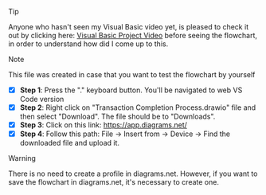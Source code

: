 > [!TIP]
> Anyone who hasn't seen my Visual Basic video yet, is pleased to check it out by clicking here: [Visual Basic Project Video](/PROGRAMMING%20&%20SCRIPTING/VISUAL%20BASIC/READ%20ME%20FIRST.md) before seeing the flowchart, in order to understand how did I come up to this.

> [!NOTE] 
> This file was created in case that you want to test the flowchart by yourself

- [x] **Step 1**: Press the "." keyboard button. You'll be navigated to web VS Code version
- [x] **Step 2**: Right click on "Transaction Completion Process.drawio" file and then select "Download". The file should be to "Downloads".
- [x] **Step 3**: Click on this link: https://app.diagrams.net/ 
- [x] **Step 4**: Follow this path: File -> Insert from -> Device -> Find the downloaded file and upload it.

> [!WARNING]
> There is no need to create a profile in diagrams.net. However, if you want to save the flowchart in diagrams.net, it's necessary to create one.